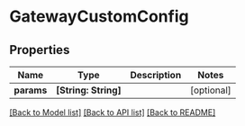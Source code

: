 # GatewayCustomConfig

## Properties
Name | Type | Description | Notes
------------ | ------------- | ------------- | -------------
**params** | **[String: String]** |  | [optional] 

[[Back to Model list]](../README.md#documentation-for-models) [[Back to API list]](../README.md#documentation-for-api-endpoints) [[Back to README]](../README.md)



